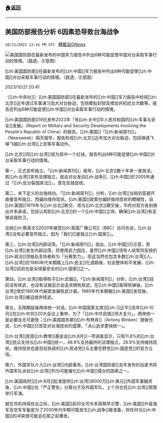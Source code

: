 ###  [:house:返回](README.md)
---


## 美国防部报告分析 6因素恐导致台海战争
`10/21/2023 12:41 PM UTC ` [轉載自GNews](https://gnews.org/articles/1863288)

![美国国防部在最新发布的中国军力报告中列出6种可能促使中国对台采取军事行动的情境。（路透，示意图）](https://img.ltn.com.tw/Upload/news/600/2023/10/21/phpYFEIgX.jpg "美国国防部在最新发布的中国军力报告中列出6种可能促使中国对台采取军事行动的情境。（路透，示意图）")

[[zh:美国国防部]]在最新发布的[[zh:中国]]军力报告中列出6种可能促使[[zh:中国]]对台采取军事行动的情境。（路透，示意图）

2023/10/21 20:41

〔[[zh:中央社]]〕[[zh:美国国防部]]在最新发布的[[zh:中国]]军力报告中检视[[zh:北京]]近年透过军事演习加大对台胁迫，包括模拟封锁及增加共机扰台次数等。报告还列出6种可能促使[[zh:中国]]对台采取军事行动的情境。

[[zh:美国国防部]]19日发布2023年「有[[zh:关中]]华人民共和国的[[zh:军事与安全]]发展」（Report on Military and Security Developments Involving the People's Republic of China）的报告。[[zh:美国]]「[[zh:新闻周刊]]」（Newsweek）隔天报导，报告检视[[zh:北京]]近年加大对台胁迫，包括弹道飞弹飞越[[zh:台湾]]上空等军事动作。

[[zh:北京]]将[[zh:台湾]]视为其中一个红线，报告列出6种可能促使[[zh:中国]]对台采取军事行动的情境。

第一，正式宣布独立。「[[zh:新闻周刊]]」报导，[[zh:北京]]数十年来一直放话，若[[zh:台湾]]宣布法理独立，就会对台发动[[zh:战争]]，[[zh:中国]]於2005年通过「[[zh:反分裂国家法]]」，意在反独促统。

第二，未下定义的台独倾向。「[[zh:新闻周刊]]」分析，[[zh:台湾]]当局刻意避开直接宣布独立，而偏向维持现状。[[zh:美国]]政策也偏好维持现状的模糊性，自[[zh:美国]]1979年与[[zh:台北]]断交、改与[[zh:北京]]建交後，华府对双方各别做出许多承诺，包括认知到[[zh:北京]]的一个[[zh:中国]]立场、确保[[zh:台湾]]有足够自我防卫。

总统[[zh:蔡英文]]2020年接受[[zh:英国广播公司]]（BBC）访问也说，[[zh:台湾]]没有必要宣布独立，因为「我们已是独立[[zh:国家]]」。

第三，[[zh:台湾]]内部动荡。「[[zh:新闻周刊]]」指出，[[zh:中国]]已示意，若[[zh:台湾]]发生内部动荡，将使用武力因应，虽然[[zh:中国]]领导人经常将反统的[[zh:政治]]领袖及支持者称为「分离势力」，但这当然也包含多数[[zh:台湾]]人。[[zh:台湾]]於1980年代末期踏上[[zh:民主]]化道路後，社会整体和平发展，[[zh:台湾]]目前也是全球最安全的[[zh:国家]]之一。

第四，[[zh:台湾]]取得核子[[zh:武器]]。「[[zh:新闻周刊]]」分析，[[zh:台湾]]目前没有核武，也没有证据显示会追求拥有核武。在[[zh:中国]]取得核弹後，[[zh:台湾]]曾於1960年代秘密发展核武计画，1980年代末期被[[zh:美国]]发现後，[[zh:台湾]]被迫放弃核武。

第五，无限期延後两岸统一对话。[[zh:中国国家主席]][[zh:习近平]]去年[[zh:10月]]在[[zh:中共]]20大会议上重申，为了「[[zh:中华民族]]伟大复兴」，两岸统一是必要且无可避免；[[zh:美国国务卿]][[zh:布林肯]]（Antony Blinken）随後也说，[[zh:中国]]已改变对台海现状的盘算，「决心追求更快统一」。

[[zh:台湾]]民意[[zh:教育]]基金会[[zh:8月]]一项调查显示，只有11.8%的[[zh:台湾]]民众支持与[[zh:中国]]统一，48.9%支持最终的法理独立，26.9%支持维持现状。维持现状也是目前执政的[[zh:民进党]]与主要在野党[[zh:国民党]]的官方立场。

第六，外国军队介入[[zh:台湾]]内部事务。[[zh:台湾国防部]]去年发布的白皮书将外国军队派驻[[zh:台湾]]列为可能催化[[zh:中国]]侵台的因素之一。

[[zh:美国政府]][[zh:8月]]批准提供[[zh:台湾]]8000万[[zh:美元]]外国军事融资後，[[zh:中国]]也「严正警告」分离分子及外国军队，上个月也在[[zh:台湾]]周围举行军演。

就在共机持续扰台之际，[[zh:美国]]前印太司令本周稍早示警，[[zh:美国]]升级海军及空军军备是为了2030年代中期可能发生[[zh:战争]]做准备，但任何与[[zh:中国]]的冲突很可能会在那之前爆发。
